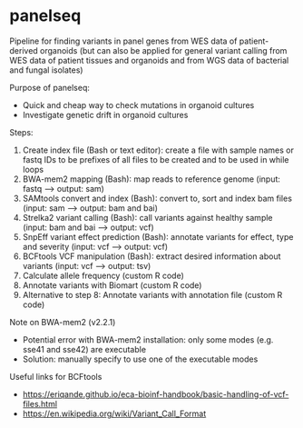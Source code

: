 # panelseq
Pipeline for finding variants in panel genes from WES data of patient-derived organoids (but can also be applied for general variant calling from WES data of patient tissues and organoids and from WGS data of bacterial and fungal isolates)

Purpose of panelseq:
- Quick and cheap way to check mutations in organoid cultures
- Investigate genetic drift in organoid cultures

Steps: 
1. Create index file (Bash or text editor): create a file with sample names or fastq IDs to be prefixes of all files to be created and to be used in while loops
2. BWA-mem2 mapping (Bash): map reads to reference genome (input: fastq --> output: sam)
3. SAMtools convert and index (Bash): convert to, sort and index bam files (input: sam --> output: bam and bai)
4. Strelka2 variant calling (Bash): call variants against healthy sample (input: bam and bai --> output: vcf)
5. SnpEff variant effect prediction (Bash): annotate variants for effect, type and severity (input: vcf --> output: vcf)
6. BCFtools VCF manipulation (Bash): extract desired information about variants (input: vcf --> output: tsv)
7. Calculate allele frequency (custom R code)
8. Annotate variants with Biomart (custom R code)
9. Alternative to step 8: Annotate variants with annotation file (custom R code)

Note on BWA-mem2 (v2.2.1)
- Potential error with BWA-mem2 installation: only some modes (e.g. sse41 and sse42) are executable
- Solution: manually specify to use one of the executable modes
  
Useful links for BCFtools
- https://eriqande.github.io/eca-bioinf-handbook/basic-handling-of-vcf-files.html
- https://en.wikipedia.org/wiki/Variant_Call_Format
